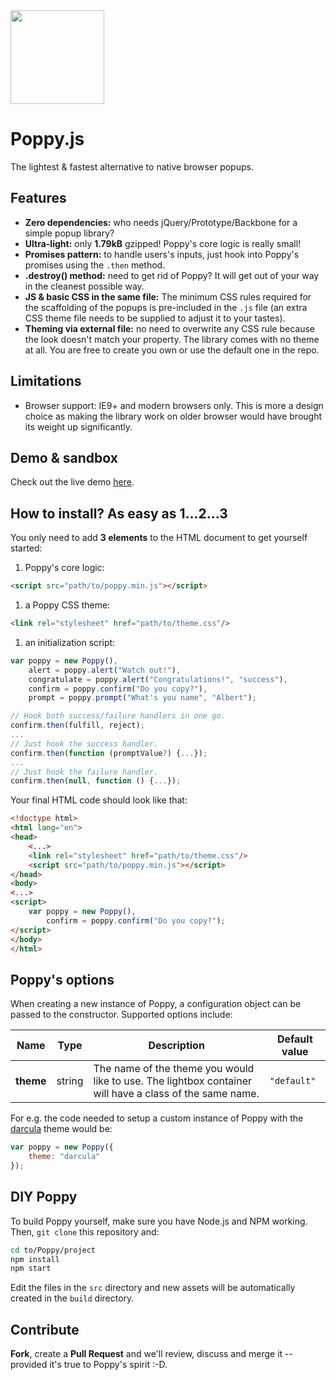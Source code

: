 <img src="https://lh6.googleusercontent.com/-xaqyhrkS28k/VDp2lC5qfYI/AAAAAAAAVbk/mUE8GtYSLpQ/w392-h600-no/poppy.jpg" height="150"/>

# Poppy.js

The lightest & fastest alternative to native browser popups.

## Features
* **Zero dependencies:** who needs jQuery/Prototype/Backbone for a simple popup library?
* **Ultra-light:** only **1.79kB** gzipped! Poppy's core logic is really small!
* **Promises pattern:** to handle users's inputs, just hook into Poppy's promises using the `.then` method.
* **.destroy() method:** need to get rid of Poppy? It will get out of your way in the cleanest possible way.
* **JS & basic CSS in the same file:** The minimum CSS rules required for the scaffolding of the popups is pre-included in the `.js` file (an extra CSS theme file needs to be supplied to adjust it to your tastes).
* **Theming via external file:** no need to overwrite any CSS rule because the look doesn't match your property. The library comes with no theme at all. You are free to create you own or use the default one in the repo.

## Limitations
* Browser support: IE9+ and modern browsers only. This is more a design choice as making the library work on older browser would have brought its weight up significantly.

## Demo & sandbox
Check out the live demo [here](http://caccialdo.github.io/poppyjs/demo).  

## How to install? As easy as 1...2...3

You only need to add **3 elements** to the HTML document to get yourself started:

1. Poppy's core logic:
  ```html
  <script src="path/to/poppy.min.js"></script>
  ```

1. a Poppy CSS theme:
  ```html
  <link rel="stylesheet" href="path/to/theme.css"/>
  ```

1. an initialization script:
  ```js
  var poppy = new Poppy(),
      alert = poppy.alert("Watch out!"),
      congratulate = poppy.alert("Congratulations!", "success"),
      confirm = poppy.confirm("Do you copy?"),
      prompt = poppy.prompt("What's you name", "Albert");

  // Hook both success/failure handlers in one go.
  confirm.then(fulfill, reject);
  ...
  // Just hook the success handler.
  confirm.then(function (promptValue?) {...});
  ...
  // Just hook the failure handler.
  confirm.then(null, function () {...});
  ```

Your final HTML code should look like that:

```html
<!doctype html>
<html lang="en">
<head>
    <...>
    <link rel="stylesheet" href="path/to/theme.css"/>
    <script src="path/to/poppy.min.js"></script>
</head>
<body>
<...>
<script>
    var poppy = new Poppy(),
        confirm = poppy.confirm("Do you copy?");
</script>
</body>
</html>
```

## Poppy's options
When creating a new instance of Poppy, a configuration object can be passed to the constructor. Supported options include:

| Name | Type | Description | Default value |
|------|------|-------------|---------------|
| **theme** | string | The name of the theme you would like to use. The lightbox container will have a class of the same name. | `"default"` |

For e.g. the code needed to setup a custom instance of Poppy with the [darcula](http://ethanschoonover.com/solarized) theme would be:
```js
var poppy = new Poppy({
    theme: "darcula"
});
```

## DIY Poppy
To build Poppy yourself, make sure you have Node.js and NPM working. Then, `git clone` this repository and:

```sh
cd to/Poppy/project
npm install
npm start
```

Edit the files in the `src` directory and new assets will be automatically created in the `build` directory.

## Contribute
**Fork**, create a **Pull Request** and we'll review, discuss and merge it -- provided it's true to Poppy's spirit :-D.
